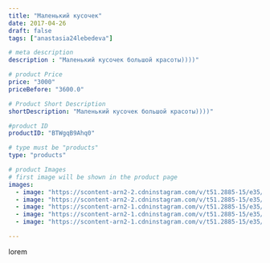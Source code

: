 ```yaml
---
title: "Маленький кусочек"
date: 2017-04-26
draft: false
tags: ["anastasia24lebedeva"]

# meta description
description : "Маленький кусочек большой красоты))))"

# product Price
price: "3000"
priceBefore: "3600.0"

# Product Short Description
shortDescription: "Маленький кусочек большой красоты))))"

#product ID
productID: "BTWgqB9Ahq0"

# type must be "products"
type: "products"

# product Images
# first image will be shown in the product page
images:
  - image: "https://scontent-arn2-2.cdninstagram.com/v/t51.2885-15/e35/18095710_1055701661226540_886718632736849920_n.jpg?tp=1&_nc_ht=scontent-arn2-2.cdninstagram.com&_nc_cat=100&_nc_ohc=WcUEhhxmHaAAX-f8NeL&ccb=7-4&oh=fb8a0053f925b4003085be6978d7291e&oe=6081FFDC&ig_cache_key=MTUwMTUzMDg4MzYxMjY3MTgwNg%3D%3D.2-ccb7-4"
  - image: "https://scontent-arn2-2.cdninstagram.com/v/t51.2885-15/e35/18095026_1198972080229332_3372700567573889024_n.jpg?tp=1&_nc_ht=scontent-arn2-2.cdninstagram.com&_nc_cat=100&_nc_ohc=AYJI2HCbmTAAX8BmwdA&ccb=7-4&oh=cec603f7924c937e8ae72789bc4337fe&oe=6081C7BF&ig_cache_key=MTUwMTUzMDg5MzY2MjA5MTg4Ng%3D%3D.2-ccb7-4"
  - image: "https://scontent-arn2-1.cdninstagram.com/v/t51.2885-15/e35/18096278_105712529996147_8918701530916323328_n.jpg?tp=1&_nc_ht=scontent-arn2-1.cdninstagram.com&_nc_cat=111&_nc_ohc=Am385pig4uIAX9bHlXp&ccb=7-4&oh=75b206f8bf1af01d129de5f76c283200&oe=6081BDD2&ig_cache_key=MTUwMTUzMDkwMzg4Nzg1ODM4Mg%3D%3D.2-ccb7-4"
  - image: "https://scontent-arn2-1.cdninstagram.com/v/t51.2885-15/e35/18095679_1528981143842214_8515073208951504896_n.jpg?tp=1&_nc_ht=scontent-arn2-1.cdninstagram.com&_nc_cat=106&_nc_ohc=6WVj7d0XZD8AX9Jek7F&ccb=7-4&oh=4d9e433cae8b63398a2a4e7e08a8c076&oe=6083B0AD&ig_cache_key=MTUwMTUzMDkxODIyMzkwMzcxMw%3D%3D.2-ccb7-4"
  - image: "https://scontent-arn2-1.cdninstagram.com/v/t51.2885-15/e35/18095186_1465057783565350_3153280437997010944_n.jpg?tp=1&_nc_ht=scontent-arn2-1.cdninstagram.com&_nc_cat=110&_nc_ohc=ROkWLhQ0ME4AX91NDtn&ccb=7-4&oh=4d5f9df93e3bed93cc602685a877251b&oe=60816CC4&ig_cache_key=MTUwMTUzMDkyODY5MzA3MjUzNA%3D%3D.2-ccb7-4"

---
```

lorem
